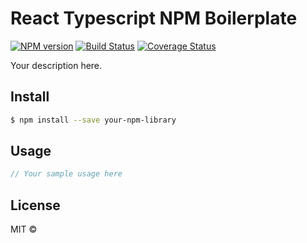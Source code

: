 # React Typescript NPM Boilerplate

[![NPM version](https://img.shields.io/npm/v/react-typescript-npm.svg?style=flat-square)](https://npmjs.org/package/react-typescript-npm)
[![Build Status](https://img.shields.io/travis/hellojoshuatonga/react-typescript-npm/master.svg?style=flat-square)](https://travis-ci.org/hellojoshuatonga/react-typescript-npm)
[![Coverage Status](https://img.shields.io/codecov/c/github/hellojoshuatonga/react-typescript-npm/master.svg?style=flat-square)](https://codecov.io/gh/hellojoshuatonga/react-typescript-npm/branch/master)

Your description here.

## Install
```bash
$ npm install --save your-npm-library
```

## Usage
```js
// Your sample usage here
```

## License
MIT ©
